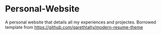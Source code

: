 # Personal-Website 
A personal website that details all my experiences and projectes. Borrowed template from https://github.com/garethtalty/modern-resume-theme
